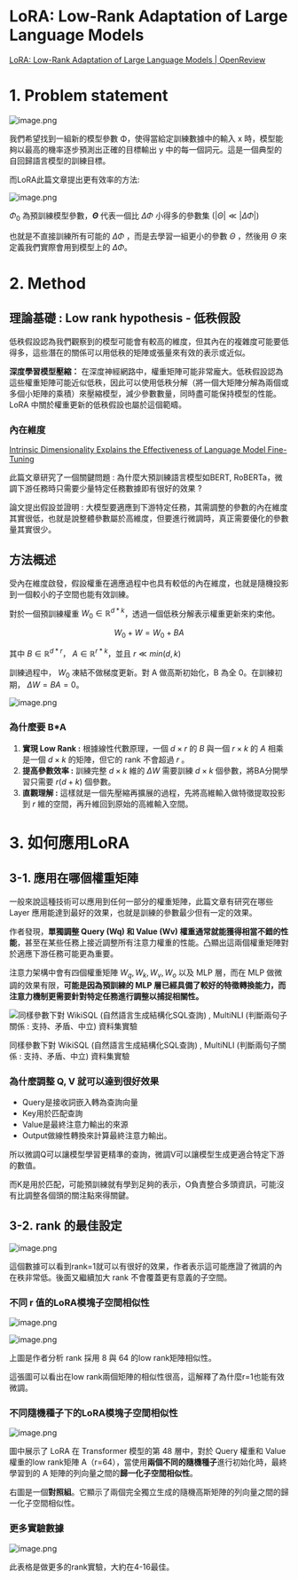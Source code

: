 # LoRA: Low-Rank Adaptation of Large Language Models

[LoRA: Low-Rank Adaptation of Large Language Models | OpenReview](https://openreview.net/forum?id=nZeVKeeFYf9)

# 1. Problem statement

![image.png](image/image.png)

我們希望找到一組新的模型參數 Φ，使得當給定訓練數據中的輸入 x 時，模型能夠以最高的機率逐步預測出正確的目標輸出 y 中的每一個詞元。這是一個典型的自回歸語言模型的訓練目標。

而LoRA此篇文章提出更有效率的方法:

![image.png](image/image%201.png)

$\Phi_0$ 為預訓練模型參數，**$\Theta$** 代表一個比 $\Delta\Phi$ 小得多的參數集 $(|\Theta| \ll |\Delta\Phi|)$

也就是不直接訓練所有可能的 $\Delta\Phi$ ，而是去學習一組更小的參數 $\Theta$ ，然後用 $\Theta$ 來定義我們實際會用到模型上的 $\Delta\Phi$。

# 2. Method

## 理論基礎 : Low rank hypothesis - 低秩假設

低秩假設認為我們觀察到的模型可能會有較高的維度，但其內在的複雜度可能要低得多，這些潛在的關係可以用低秩的矩陣或張量來有效的表示或近似。

**深度學習模型壓縮：** 在深度神經網路中，權重矩陣可能非常龐大。低秩假設認為這些權重矩陣可能近似低秩，因此可以使用低秩分解（將一個大矩陣分解為兩個或多個小矩陣的乘積）來壓縮模型，減少參數數量，同時盡可能保持模型的性能。LoRA 中關於權重更新的低秩假設也屬於這個範疇。

### 內在維度

[Intrinsic Dimensionality Explains the Effectiveness of Language Model Fine-Tuning](https://arxiv.org/pdf/2012.13255)

此篇文章研究了一個關鍵問題 : 為什麼大預訓練語言模型如BERT, RoBERTa，微調下游任務時只需要少量特定任務數據即有很好的效果 ?

論文提出假設並證明 : 大模型要適應到下游特定任務，其需調整的參數的內在維度其實很低，也就是說整體參數屬於高維度，但要進行微調時，真正需要優化的參數量其實很少。

## 方法概述

受內在維度啟發，假設權重在適應過程中也具有較低的內在維度，也就是隨機投影到一個較小的子空間也能有效訓練。

對於一個預訓練權重 $W_0\in\mathbb{R}^{d*k}$，透過一個低秩分解表示權重更新來約束他。

$$
W_0+W = W_0 + BA
$$

其中 $B\in\mathbb{R}^{d*r}$， $A\in\mathbb{R}^{r*k}$，並且 $r\ll min(d, k)$

訓練過程中， $W_0$ 凍結不做梯度更新。對 A 做高斯初始化，B 為全 0。在訓練初期， $\Delta W = BA = 0$。

![image.png](image/image%202.png)

### 為什麼要 B*A

1. **實現 Low Rank :** 根據線性代數原理，一個 $d\times r$ 的 $B$ 與一個 $r\times k$ 的 $A$ 相乘是一個 $d \times k$ 的矩陣，但它的 rank 不會超過 $r$ 。
2. **提高參數效率 :** 訓練完整 $d\times k$ 維的 $\Delta W$ 需要訓練 $d\times k$ 個參數，將BA分開學習只需要 $r(d+k)$ 個參數。
3. **直觀理解 :** 這樣就是一個先壓縮再擴展的過程，先將高維輸入做特徵提取投影到 $r$ 維的空間，再升維回到原始的高維輸入空間。

# 3. 如何應用LoRA

## 3-1. 應用在哪個權重矩陣

一般來說這種技術可以應用到任何一部分的權重矩陣，此篇文章有研究在哪些 Layer 應用能達到最好的效果，也就是訓練的參數最少但有一定的效果。

作者發現，**單獨調整 Query (Wq) 和 Value (Wv) 權重通常就能獲得相當不錯的性能**，甚至在某些任務上接近調整所有注意力權重的性能。凸顯出這兩個權重矩陣對於適應下游任務可能更為重要。

注意力架構中會有四個權重矩陣 $W_q, W_k, W_v, W_o$ 以及 MLP 層，而在 MLP 做微調的效果有限，**可能是因為預訓練的 MLP 層已經具備了較好的特徵轉換能力，而注意力機制更需要針對特定任務進行調整以捕捉相關性。**

![同樣參數下對 WikiSQL (自然語言生成結構化SQL查詢) , MultiNLI (判斷兩句子關係 : 支持、矛盾、中立) 資料集實驗](image/image%203.png)

同樣參數下對 WikiSQL (自然語言生成結構化SQL查詢) , MultiNLI (判斷兩句子關係 : 支持、矛盾、中立) 資料集實驗

### 為什麼調整 Q, V 就可以達到很好效果

- Query是接收詞嵌入轉為查詢向量
- Key用於匹配查詢
- Value是最終注意力輸出的來源
- Output做線性轉換來計算最終注意力輸出。

所以微調Q可以讓模型學習更精準的查詢，微調V可以讓模型生成更適合特定下游的數值。

而K是用於匹配，可能預訓練就有學到足夠的表示，O負責整合多頭資訊，可能沒有比調整各個頭的關注點來得關鍵。

## 3-2. rank 的最佳設定

![image.png](image/image%204.png)

這個數據可以看到rank=1就可以有很好的效果，作者表示這可能應證了微調的內在秩非常低。後面又繼續加大 rank 不會覆蓋更有意義的子空間。

### 不同 r 值的LoRA模塊子空間相似性

![image.png](image/image%205.png)

![image.png](image/image%206.png)

上圖是作者分析 rank 採用 8 與 64 的low rank矩陣相似性。

這張圖可以看出在low rank兩個矩陣的相似性很高，這解釋了為什麼r=1也能有效微調。

### 不同隨機種子下的LoRA模塊子空間相似性

![image.png](image/d2be02a9-5eeb-48f8-9eae-7fe7ddd66004.png)

圖中展示了 LoRA 在 Transformer 模型的第 48 層中，對於 Query 權重和 Value 權重的low rank矩陣 A（r=64），當使用**兩個不同的隨機種子**進行初始化時，最終學習到的 A 矩陣的列向量之間的**歸一化子空間相似性**。

右圖是一個**對照組**。它顯示了兩個完全獨立生成的隨機高斯矩陣的列向量之間的歸一化子空間相似性。

### 更多實驗數據

![image.png](image/image%207.png)

此表格是做更多的rank實驗，大約在4-16最佳。